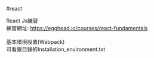 #react

React Js練習</br>
練習網址: https://egghead.io/courses/react-fundamentals</br>
</br>
基本環境設置(Webpack)</br>
可看跟目錄的Installation_environment.txt